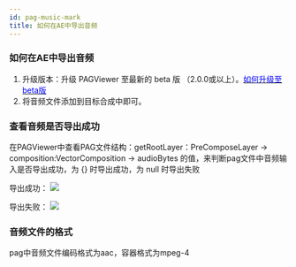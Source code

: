```yaml
---
id: pag-music-mark
title: 如何在AE中导出音频
---
```

### 如何在AE中导出音频
1. 升级版本：升级 PAGViewer 至最新的 beta 版 （2.0.0或以上）。[<font color=blue>如何升级至beta版</font>](/docs/beta.html) <br/>
2. 将音频文件添加到目标合成中即可。

### 查看音频是否导出成功
在PAGViewer中查看PAG文件结构：getRootLayer：PreComposeLayer -> composition:VectorComposition -> audioBytes 的值，来判断pag文件中音频输入是否导出成功，为 {} 时导出成功，为 null 时导出失败

导出成功：
![](/img/docs/export_music_success.png)

导出失败：
![](/img/docs/export_music_failed.png)

### 音频文件的格式
pag中音频文件编码格式为aac，容器格式为mpeg-4